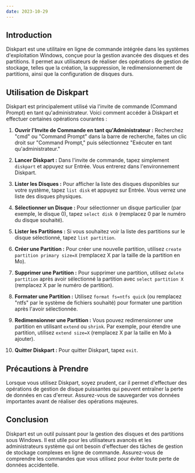 ```yaml
---
date: 2023-10-29
---
```


## Introduction
Diskpart est une utilitaire en ligne de commande intégrée dans les systèmes d'exploitation Windows, conçue pour la gestion avancée des disques et des partitions. Il permet aux utilisateurs de réaliser des opérations de gestion de stockage, telles que la création, la suppression, le redimensionnement de partitions, ainsi que la configuration de disques durs.

## Utilisation de Diskpart
Diskpart est principalement utilisé via l'invite de commande (Command Prompt) en tant qu'administrateur. Voici comment accéder à Diskpart et effectuer certaines opérations courantes :

1. **Ouvrir l'Invite de Commande en tant qu'Administrateur :** Recherchez "cmd" ou "Command Prompt" dans la barre de recherche, faites un clic droit sur "Command Prompt," puis sélectionnez "Exécuter en tant qu'administrateur."

2. **Lancer Diskpart :** Dans l'invite de commande, tapez simplement `diskpart` et appuyez sur Entrée. Vous entrerez dans l'environnement Diskpart.

3. **Lister les Disques :** Pour afficher la liste des disques disponibles sur votre système, tapez `list disk` et appuyez sur Entrée. Vous verrez une liste des disques physiques.

4. **Sélectionner un Disque :** Pour sélectionner un disque particulier (par exemple, le disque 0), tapez `select disk 0` (remplacez 0 par le numéro du disque souhaité).

5. **Lister les Partitions :** Si vous souhaitez voir la liste des partitions sur le disque sélectionné, tapez `list partition`.

6. **Créer une Partition :** Pour créer une nouvelle partition, utilisez `create partition primary size=X` (remplacez X par la taille de la partition en Mo).

7. **Supprimer une Partition :** Pour supprimer une partition, utilisez `delete partition` après avoir sélectionné la partition avec `select partition X` (remplacez X par le numéro de partition).

8. **Formater une Partition :** Utilisez `format fs=ntfs quick` (ou remplacez "ntfs" par le système de fichiers souhaité) pour formater une partition après l'avoir sélectionnée.

9. **Redimensionner une Partition :** Vous pouvez redimensionner une partition en utilisant `extend` ou `shrink`. Par exemple, pour étendre une partition, utilisez `extend size=X` (remplacez X par la taille en Mo à ajouter).

10. **Quitter Diskpart :** Pour quitter Diskpart, tapez `exit`.

## Précautions à Prendre
Lorsque vous utilisez Diskpart, soyez prudent, car il permet d'effectuer des opérations de gestion de disque puissantes qui peuvent entraîner la perte de données en cas d'erreur. Assurez-vous de sauvegarder vos données importantes avant de réaliser des opérations majeures.

## Conclusion
Diskpart est un outil puissant pour la gestion des disques et des partitions sous Windows. Il est utile pour les utilisateurs avancés et les administrateurs système qui ont besoin d'effectuer des tâches de gestion de stockage complexes en ligne de commande. Assurez-vous de comprendre les commandes que vous utilisez pour éviter toute perte de données accidentelle.